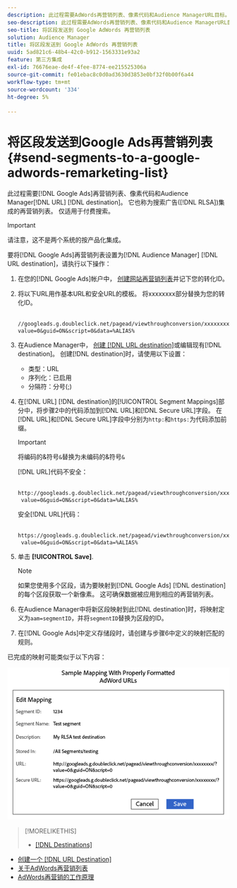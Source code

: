 ```yaml
---
description: 此过程需要AdWords再营销列表、像素代码和Audience ManagerURL目标。 它也称为搜索广告(RLSA)集成的再营销列表。 仅适用于付费搜索。
seo-description: 此过程需要AdWords再营销列表、像素代码和Audience ManagerURL目标。 它也称为搜索广告(RLSA)集成的再营销列表。 仅适用于付费搜索。
seo-title: 将区段发送到 Google AdWords 再营销列表
solution: Audience Manager
title: 将区段发送到 Google AdWords 再营销列表
uuid: 5ad821c6-48b4-42c0-b912-1563331e93a2
feature: 第三方集成
exl-id: 76676eae-de4f-4fee-8774-ee215525306a
source-git-commit: fe01ebac8c0d0ad3630d3853e0bf32f0b00f6a44
workflow-type: tm+mt
source-wordcount: '334'
ht-degree: 5%

---
```


# 将区段发送到Google Ads再营销列表{#send-segments-to-a-google-adwords-remarketing-list}

此过程需要[!DNL Google Ads]再营销列表、像素代码和Audience Manager[!DNL URL] [!DNL destination]。 它也称为搜索广告([!DNL RLSA])集成的再营销列表。 仅适用于付费搜索。

>[!IMPORTANT]
>请注意，这不是两个系统的按产品化集成。

要将[!DNL Google Ads]再营销列表设置为[!DNL Audience Manager] [!DNL URL destination]，请执行以下操作：

1. 在您的[!DNL Google Ads]帐户中， [创建网站再营销列表](https://support.google.com/adwords/answer/2454064?hl=en)并记下您的转化ID。
1. 将以下URL用作基本URL和安全URL的模板。 将xxxxxxxx部分替换为您的转化ID。

   ```
    //googleads.g.doubleclick.net/pagead/viewthroughconversion/xxxxxxxx/?value=0&guid=ON&script=0&data=%ALIAS%
   ```

1. 在Audience Manager中， [创建 [!DNL URL destination]](../../features/destinations/create-url-destination.md)或编辑现有[!DNL destination]。 创建[!DNL destination]时，请使用以下设置：
   * 类型：URL
   * 序列化：已启用
   * 分隔符：分号(;)

1. 在[!DNL URL] [!DNL destination]的[!UICONTROL Segment Mappings]部分中，将步骤2中的代码添加到[!DNL URL]和[!DNL Secure URL]字段。 在[!DNL URL]和[!DNL Secure URL]字段中分别为`http:`和`https:`为代码添加前缀。

   >[!IMPORTANT]
   >
   >将编码的&amp;符号`&`替换为未编码的&amp;符号`&`

   [!DNL URL]代码不安全：

   ```
    http://googleads.g.doubleclick.net/pagead/viewthroughconversion/xxxxxxxx/?
    value=0&guid=ON&script=0&data=%ALIAS%
   ```

   安全[!DNL URL]代码：

   ```
    https://googleads.g.doubleclick.net/pagead/viewthroughconversion/xxxxxxxx/?
    value=0&guid=ON&script=0&data=%ALIAS%
   ```

1. 单击 **[!UICONTROL Save]**.

   >[!NOTE]
   >
   >如果您使用多个区段，请为要映射到[!DNL Google Ads] [!DNL destination]的每个区段获取一个新像素。 这可确保数据被应用到相应的再营销列表。

1. 在Audience Manager中将新区段映射到此[!DNL destination]时，将映射定义为`aam=segmentID`，并将`segmentID`替换为区段的ID。
1. 在[!DNL Google Ads]中定义存储段时，请创建与步骤6中定义的映射匹配的规则。

已完成的映射可能类似于以下内容：

![](../assets/rlsa_mapping.png)

>[!MORELIKETHIS]
>
>* [[!DNL Destinations]](../../features/destinations/destinations.md)
* [创建一个 [!DNL URL Destination]](../../features/destinations/create-url-destination.md)
* [关于AdWords再营销列表](https://support.google.com/adwords/answer/2472738)
* [AdWords再营销的工作原理](https://support.google.com/adwords/answer/2454000)


